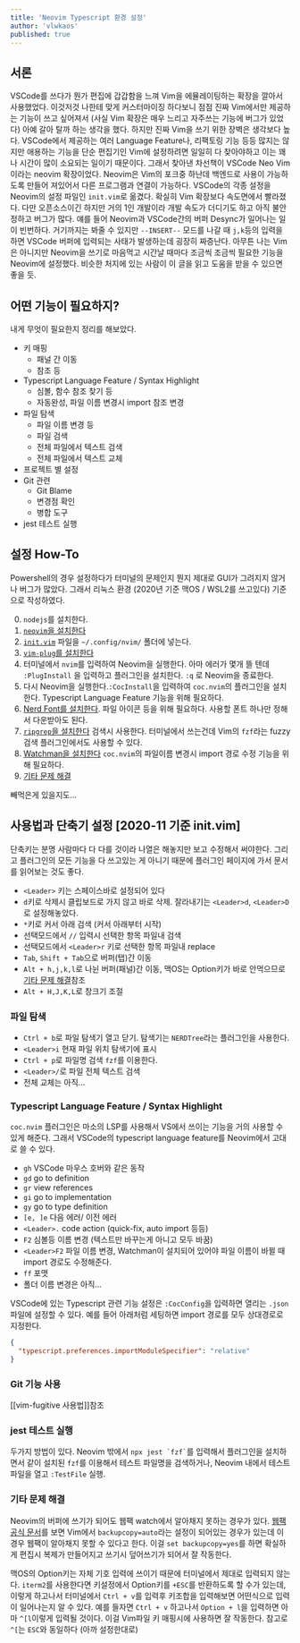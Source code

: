 ```yaml
---
title: 'Neovim Typescript 환경 설정'
author: 'vlwkaos'
published: true
---
```


## 서론

VSCode를 쓰다가 뭔가 편집에 갑갑함을 느껴 Vim을 에뮬레이팅하는 확장을 깔아서 사용했었다. 이것저것 나한테 맞게 커스터마이징 하다보니 점점 진짜 Vim에서만 제공하는 기능이 쓰고 싶어져서 (사실 Vim 확장은 매우 느리고 자주쓰는 기능에 버그가 있었다) 아예 갈아 탈까 하는 생각을 했다. 하지만 진짜 Vim을 쓰기 위한 장벽은 생각보다 높다. VSCode에서 제공하는 여러 Language Feature나, 리팩토링 기능 등등 많지는 않지만 애용하는 기능을 단순 편집기인 Vim에 설정하려면 일일히 다 찾아야하고 이는 꽤나 시간이 많이 소요되는 일이기 때문이다. 그래서 찾아낸 차선책이 VSCode Neo Vim 이라는 neovim 확장이었다. Neovim은 Vim의 포크중 하난데 백엔드로 사용이 가능하도록 만들어 져있어서 다른 프로그램과 연결이 가능하다. VSCode의 각종 설정을 Neovim의 설정 파일인 `init.vim`로 옮겼다. 확실히 Vim 확장보다 속도면에서 빨라졌다. 다만 오픈소스이긴 하지만 거의 1인 개발이라 개발 속도가 더디기도 하고 아직 불안정하고 버그가 많다. 얘를 들어 Neovim과 VSCode간의 버퍼 Desync가 일어나는 일이 빈번하다. 거기까지는 봐줄 수 있지만 `--INSERT--` 모드를 나갈 때 `j,k`등의 입력을 하면 VSCode 버퍼에 입력되는 사태가 발생하는데 굉장히 짜증난다. 아무튼 나는 Vim은 아니지만 Neovim을 쓰기로 마음먹고 시간날 때마다 조금씩 조금씩 필요한 기능을 Neovim에 설정했다. 비슷한 처지에 있는 사람이 이 글을 읽고 도움을 받을 수 있으면 좋을 듯.

## 어떤 기능이 필요하지?

내게 무엇이 필요한지 정리를 해보았다.

- 키 매핑
  - 패널 간 이동
  - 참조 등
- Typescript Language Feature / Syntax Highlight
  - 심볼, 함수 참조 찾기 등
  - 자동완성, 파일 이름 변경시 import 참조 변경
- 파일 탐색 
  - 파일 이름 변경 등
  - 파일 검색
  - 전체 파일에서 텍스트 검색
  - 전체 파일에서 텍스트 교체
- 프로젝트 별 설정
- Git 관련
  - Git Blame
  - 변경점 확인
  - 병합 도구
- jest 테스트 실행

## 설정 How-To

Powershell의 경우 설정하다가 터미널의 문제인지 뭔지 제대로 GUI가 그려지지 않거나 버그가 많았다. 그래서 리눅스 환경 (2020년 기준 맥OS / WSL2를 쓰고있다) 기준으로 작성하였다.

0. `nodejs`를 설치한다.
1. [`neovim`을 설치한다](https://github.com/neovim/neovim/wiki/Installing-Neovim)
2. [`init.vim`](https://github.com/vlwkaos/dotfiles/blob/main/nvim/init.vim) 파일을 `~/.config/nvim/` 폴더에 넣는다. 
3. [`vim-plug`를 설치한다](https://github.com/junegunn/vim-plug)
4. 터미널에서 `nvim`를 입력하여 Neovim을 실행한다. 아마 에러가 몇개 뜰 텐데 `:PlugInstall` 을 입력하고 플러그인을 설치한다. `:q` 로 Neovim을 종료한다.
5. 다시 Neovim을 실행한다.`:CocInstall`을 입력하여 `coc.nvim`의 플러그인을 설치한다. Typescript Language Feature 기능을 위해 필요하다.
6. [Nerd Font를 설치한다](https://github.com/ryanoasis/nerd-fonts). 파일 아이콘 등을 위해 필요하다. 사용할 폰트 하나만 정해서 다운받아도 된다.
7. [`ripgrep`을 설치한다](https://github.com/BurntSushi/ripgrep) 검색시 사용한다. 터미널에서 쓰는건데 Vim의 `fzf`라는 fuzzy 검색 플러그인에서도 사용할 수 있다.
8. [Watchman을 설치한다](https://facebook.github.io/watchman/) `coc.nvim`의 파일이름 변경시 import 경로 수정 기능을 위해 필요하다.
9. [기타 문제 해결](#기타-문제-해결)

빼먹은게 있을지도...

## 사용법과 단축기 설정 [2020-11 기준 init.vim]

단축키는 분명 사람마다 다 다를 것이라 나열은 해놓지만 보고 수정해서 써야한다. 그리고 플러그인의 모든 기능을 다 쓰고있는 게 아니기 때문에 플러그인 페이지에 가서 문서를 읽어보는 것도 좋다.

- `<Leader>` 키는 스페이스바로 설정되어 있다
- `d`키로 삭제시 클립보드로 가지 않고 바로 삭제. 잘라내기는 `<Leader>d`, `<Leader>D`로 설정해놓았다.
- `*`키로 커서 아래 검색 (커서 아래부터 시작)
- 선택모드에서 `//` 입력시 선택한 항목 파일내 검색
- 선택모드에서 `<Leader>r` 키로 선택한 항목 파일내 replace
- `Tab`, `Shift + Tab`으로 버퍼(탭)간 이동
- `Alt + h,j,k,l`로 나뉜 버퍼(패널)간 이동, 맥OS는 Option키가 바로 안먹으므로 [기타 문제 해결](#기타-문제-해결)참조
- `Alt + H,J,K,L`로 창크기 조절

### 파일 탐색

- `Ctrl + b`로 파일 탐색기 열고 닫기. 탐색기는 `NERDTree`라는 플러그인을 사용한다.
- `<Leader>i` 현재 파일 위치 탐색기에 표시
- `Ctrl + p`로 파일명 검색 `fzf`를 이용한다.
- `<Leader>/`로 파일 전체 텍스트 검색
- 전체 교체는 아직...

### Typescript Language Feature / Syntax Highlight

`coc.nvim` 플러그인은 마소의 LSP를 사용해서 VS에서 쓰이는 기능을 거의 사용할 수 있게 해준다. 그래서 VSCode의 typescript language feature를 Neovim에서 고대로 쓸 수 있다.

- `gh` VSCode 마우스 호버와 같은 동작
- `gd` go to definition
- `gr` view references
- `gi` go to implementation
- `gy` go to type definition
- `[e, ]e` 다음 에러/ 이전 에러
- `<Leader>.` code action (quick-fix, auto import 등등)
- `F2` 심볼등 이름 변경 (텍스트만 바꾸는게 아니고 모두 바꿈)
- `<Leader>F2` 파일 이름 변경, Watchman이 설치되어 있어야 파일 이름이 바뀔 때 import 경로도 수정해준다.
- `ff` 포맷
- 폴더 이름 변경은 아직...

VSCode에 있는 Typescript 관련 기능 설정은 `:CocConfig`을 입력하면 열리는 `.json` 파일에 설정할 수 있다.
예를 들어 아래처럼 세팅하면 import 경로를 모두 상대경로로 지정한다.

```json
{
  "typescript.preferences.importModuleSpecifier": "relative"
}
```

### Git 기능 사용

[[vim-fugitive 사용법]]참조

### jest 테스트 실행

두가지 방법이 있다. Neovim 밖에서 `` npx jest `fzf` ``를 입력해서 플러그인을 설치하면서 같이 설치된 `fzf`를 이용해서 테스트 파일명을 검색하거나,
Neovim 내에서 테스트 파일을 열고 `:TestFile` 실행.

### 기타 문제 해결

Neovim의 버퍼에 쓰기가 되어도 웹팩 watch에서 알아채지 못하는 경우가 있다. [웹팩 공식 문서](https://webpack.js.org/configuration/watch/)를 보면 Vim에서 `backupcopy=auto`라는 설정이 되어있는 경우가 있는데 이 경우 웹팩이 알아채지 못할 수 있다고 한다. 이걸 `set backupcopy=yes`를 하면 확실하게 편집시 복제가 만들어지고 쓰기시 덮어쓰기가 되어서 잘 작동한다.

맥OS의 Option키는 자체 기호 입력에 쓰이기 때문에 터미널에서 제대로 입력되지 않는다. `iterm2`를 사용한다면 키설정에서 Option키를 `+ESC`를 반환하도록 할 수가 있는데, 이렇게 하고나서 터미널에서 `Ctrl + v`를 입력후 키조합을 입력해보면 어떤식으로 입력이 일어나는지 알 수 있다. 예를 들자면 `Ctrl + v` 하고나서 `Option + l`을 입력하면 아마 `^[l`이렇게 입력될 것이다. 이걸 Vim파일 키 매핑시에 사용하면 잘 작동한다. 참고로 `^[`는 `ESC`와 동일하다 (아까 설정한대로)